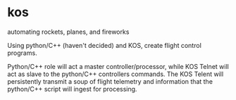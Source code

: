 # kos
automating rockets, planes, and fireworks

Using python/C++ (haven't decided) and KOS, create flight control programs.

Python/C++ role will act a master controller/processor, while KOS Telnet will act as slave to the python/C++ controllers commands. 
The KOS Telent will persistently transmit a soup of flight telemetry and information that the python/C++ script will ingest for processing. 
 